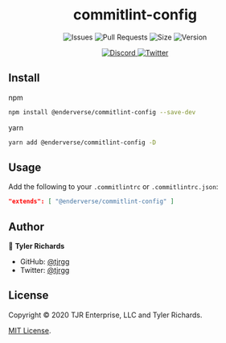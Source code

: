 <h1 align="center">
	commitlint-config
</h1>

<p align="center">
	<img alt="Issues" src="https://img.shields.io/github/issues/enderverse/commitlint-config?cacheSeconds=86400" />
	<img alt="Pull Requests" src="https://img.shields.io/github/issues-pr/enderverse/commitlint-config?cacheSeconds=86400" />
	<img alt="Size" src="https://img.shields.io/github/repo-size/enderverse/commitlint-config?cacheSeconds=86400&label=size" />
	<img alt="Version" src="https://img.shields.io/github/package-json/version/enderverse/commitlint-config?cacheSeconds=86400&label=version" />

</p>

<p align="center">
	<a href="https://discordapp.com/invite/2JY79nd">
		<img alt="Discord" src="https://img.shields.io/discord/110118478119174144?style=social" />
	</a>
	<a href="https://twitter.com/tjrgg">
		<img alt="Twitter" src="https://img.shields.io/twitter/follow/tjrgg?style=social" />
	</a>
</p>


## Install

npm
```sh
npm install @enderverse/commitlint-config --save-dev
```

yarn
```sh
yarn add @enderverse/commitlint-config -D
```


## Usage

Add the following to your `.commitlintrc` or `.commitlintrc.json`:
```json
"extends": [ "@enderverse/commitlint-config" ]
```


## Author

👤 **Tyler Richards**

* GitHub: [@tjrgg](https://github.com/tjrgg)
* Twitter: [@tjrgg](https://twitter.com/tjrgg)


## License

Copyright © 2020 TJR Enterprise, LLC and Tyler Richards.

[MIT License](LICENSE.md).

